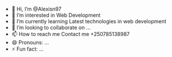 - 👋 Hi, I’m @Alexisn97
- 👀 I’m interested in Web Development
- 🌱 I’m currently learning Latest technologies in web development
- 💞️ I’m looking to collaborate on ...
- 📫 How to reach me Contact me +250785138987
- 😄 Pronouns: ...
- ⚡ Fun fact: ...

<!---
Alexisn97/Alexisn97 is a ✨ special ✨ repository because its `README.md` (this file) appears on your GitHub profile.
You can click the Preview link to take a look at your changes.
--->
